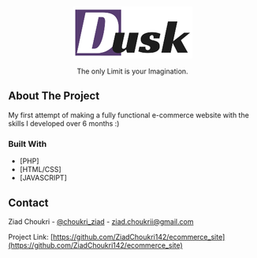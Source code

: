 <!-- PROJECT LOGO -->
<br />
<p align="center">
  <a href="https://github.com/ZiadChoukri142/ecommerce_site">
    <img src="/static/images/brand.png" alt="Logo">
  </a>

  <p align="center">The only Limit is your Imagination.</p>

<!-- ABOUT THE PROJECT -->
## About The Project

My first attempt of making a fully functional e-commerce website with the skills I developed over 6 months :)

### Built With

* [PHP]
* [HTML/CSS]
* [JAVASCRIPT]


<!-- CONTACT -->
## Contact

Ziad Choukri - [@choukri_ziad](https://twitter.com/@choukri_ziad) - ziad.choukrii@gmail.com

Project Link: [https://github.com/ZiadChoukri142/ecommerce_site](https://github.com/ZiadChoukri142/ecommerce_site)
